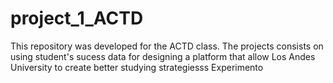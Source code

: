 # project_1_ACTD
This repository was developed for the ACTD class. The projects consists on using student's sucess data for designing a platform
that allow Los Andes University to create better studying strategiesss
Experimento
